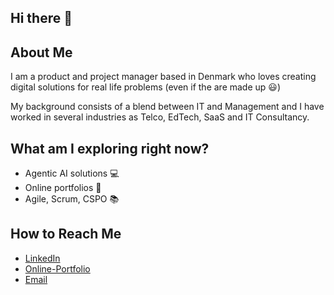 ## Hi there 👋

## About Me

I am a product and project manager based in Denmark who loves creating digital solutions for real life problems (even if the are made up :smiley:) 

My background consists of a blend between IT and Management and I have worked in several industries as Telco, EdTech, SaaS and IT Consultancy.

## What am I exploring right now?

- Agentic AI solutions :computer:
- Online portfolios :star2:
- Agile, Scrum, CSPO :books:

## How to Reach Me
- [LinkedIn](https://www.linkedin.com/in/danielapfernandes/)
- [Online-Portfolio](https://v0-portfolio-two-rho-12.vercel.app/)
- [Email](mailto:daniel.pastor.fernandes@gmail.com)

